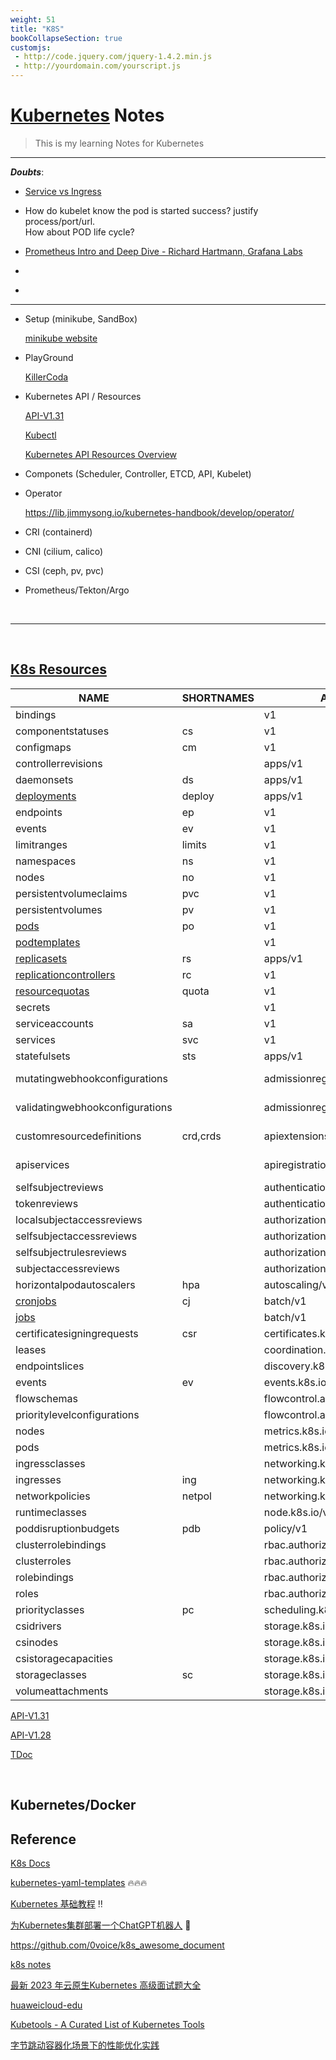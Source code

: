 ```yaml
---
weight: 51
title: "K8S"
bookCollapseSection: true
customjs:
 - http://code.jquery.com/jquery-1.4.2.min.js
 - http://yourdomain.com/yourscript.js
---
```


# [Kubernetes](https://kubernetes.io/) Notes
> This is my learning Notes for Kubernetes

---

***Doubts***:

- [Service vs Ingress](https://lib.jimmysong.io/kubernetes-handbook/service-discovery/)

- How do kubelet know the pod is started success? justify process/port/url.   
How about POD life cycle?

- [Prometheus Intro and Deep Dive - Richard Hartmann, Grafana Labs](https://www.youtube.com/watch?v=t3YFv20Ulnc&list=PLj6h78yzYM2OJcjIuAsbbhXAaDrAnuKRB&index=56&ab_channel=CNCF%5BCloudNativeComputingFoundation%5D)

- []()

- []()


---

- Setup (minikube, SandBox)

    [minikube website](https://minikube.sigs.k8s.io/docs/start/)
    
    
- PlayGround

    [KillerCoda](https://killercoda.com/playgrounds)


- Kubernetes API / Resources

    [API-V1.31](https://kubernetes.io/docs/reference/generated/kubernetes-api/v1.31/)

    [Kubectl](https://kubernetes.io/docs/reference/generated/kubectl/kubectl-commands)

    [Kubernetes API Resources Overview](https://able8.medium.com/kubernetes-api-resources-overview-db1294f7cfd6)

- Componets (Scheduler, Controller, ETCD, API, Kubelet)    
  
- Operator

    https://lib.jimmysong.io/kubernetes-handbook/develop/operator/

- CRI (containerd)

- CNI (cilium, calico)

- CSI (ceph, pv, pvc)

- Prometheus/Tekton/Argo


<br/>

---


<br/>

## [K8s Resources](http://www.mtitek.com/tutorials/kubernetes/kubectl_cli_api_resources.php)

|NAME                              |SHORTNAMES                          	|APIVERSION                             |NAMESPACED   |KIND                             |VERBS          |                                              CATEGORIES|
|-------- 							| --------   							| -------    							| --------    |-------    						| --------     	|										 --------     	 |
|bindings                                                                                                                                   |                                       |v1                                     |true         |Binding                          |create|			|
|componentstatuses                                                                                                                          |cs                                     |v1                                     |false        |ComponentStatus                  |get,list|			|
|configmaps                                                                                                                                 |cm                                     |v1                                     |true         |ConfigMap                        |create,delete,deletecollection,get,list,patch,update,watch|			|
|controllerrevisions                                                                                                                        |                                       |apps/v1                                |true         |ControllerRevision               |create,delete,deletecollection,get,list,patch,update,watch|			|
|daemonsets                                                                                                                                 |ds                                     |apps/v1                                |true         |DaemonSet                        |create,delete,deletecollection,get,list,patch,update,watch|   all	|
|[deployments](https://kubernetes.io/docs/reference/kubernetes-api/workload-resources/deployment-v1/)                                       |deploy                                 |apps/v1                                |true         |Deployment                       |create,delete,deletecollection,get,list,patch,update,watch|   all	|
|endpoints                                                                                                                                  |ep                                     |v1                                     |true         |Endpoints                        |create,delete,deletecollection,get,list,patch,update,watch|			|
|events                                                                                                                                     |ev                                     |v1                                     |true         |Event                            |create,delete,deletecollection,get,list,patch,update,watch|			|
|limitranges                                                                                                                                |limits                                 |v1                                     |true         |LimitRange                       |create,delete,deletecollection,get,list,patch,update,watch|			|
|namespaces                                                                                                                                 |ns                                     |v1                                     |false        |Namespace                        |create,delete,get,list,patch,update,watch|			|
|nodes                                                                                                                                      |no                                     |v1                                     |false        |Node                             |create,delete,deletecollection,get,list,patch,update,watch|			|
|persistentvolumeclaims                                                                                                                     |pvc                                    |v1                                     |true         |PersistentVolumeClaim            |create,delete,deletecollection,get,list,patch,update,watch|			|
|persistentvolumes                                                                                                                          |pv                                     |v1                                     |false        |PersistentVolume                 |create,delete,deletecollection,get,list,patch,update,watch|			|
|[pods](https://kubernetes.io/docs/reference/kubernetes-api/workload-resources/pod-v1/)                                                     |po                                     |v1                                     |true         |Pod                              |create,delete,deletecollection,get,list,patch,update,watch|   all	|
|[podtemplates](https://kubernetes.io/docs/reference/kubernetes-api/workload-resources/pod-template-v1/)                                    |                                       |v1                                     |true         |PodTemplate                      |create,delete,deletecollection,get,list,patch,update,watch|			|
|[replicasets](https://kubernetes.io/docs/reference/kubernetes-api/workload-resources/replica-set-v1/)                                      |rs                                     |apps/v1                                |true         |ReplicaSet                       |create,delete,deletecollection,get,list,patch,update,watch|   all	|
|[replicationcontrollers](https://kubernetes.io/docs/reference/kubernetes-api/workload-resources/replication-controller-v1/)                |rc                                     |v1                                     |true         |ReplicationController            |create,delete,deletecollection,get,list,patch,update,watch|   all	|
|[resourcequotas](https://kubernetes.io/docs/reference/kubernetes-api/policy-resources/resource-quota-v1/)                                  |quota                                  |v1                                     |true         |ResourceQuota                    |create,delete,deletecollection,get,list,patch,update,watch|			|
|secrets                                                                                                                                    |                                       |v1                                     |true         |Secret                           |create,delete,deletecollection,get,list,patch,update,watch|			|
|serviceaccounts                                                                                                                            |sa                                     |v1                                     |true         |ServiceAccount                   |create,delete,deletecollection,get,list,patch,update,watch|			|
|services                                                                                                                                   |svc                                    |v1                                     |true         |Service                          |create,delete,deletecollection,get,list,patch,update,watch|   all	|
|statefulsets                                                                                                                               |sts                                    |apps/v1                                |true         |StatefulSet                      |create,delete,deletecollection,get,list,patch,update,watch|   all	|
|mutatingwebhookconfigurations                                                                                                              |                                       |admissionregistration.k8s.io/v1        |false        |MutatingWebhookConfiguration     |create,delete,deletecollection,get,list,patch,update,watch|   api-extensions|
|validatingwebhookconfigurations                                                                                                            |                                       |admissionregistration.k8s.io/v1        |false        |ValidatingWebhookConfiguration   |create,delete,deletecollection,get,list,patch,update,watch|   api-extensions|
|customresourcedefinitions                                                                                                                  |crd,crds                               |apiextensions.k8s.io/v1                |false        |CustomResourceDefinition         |create,delete,deletecollection,get,list,patch,update,watch|   api-extensions|
|apiservices                                                                                                                                |                                       |apiregistration.k8s.io/v1              |false        |APIService                       |create,delete,deletecollection,get,list,patch,update,watch|   api-extensions|
|selfsubjectreviews                                                                                                                         |                                       |authentication.k8s.io/v1               |false        |SelfSubjectReview                |create|			|
|tokenreviews                                                                                                                               |                                       |authentication.k8s.io/v1               |false        |TokenReview                      |create|			|
|localsubjectaccessreviews                                                                                                                  |                                       |authorization.k8s.io/v1                |true         |LocalSubjectAccessReview         |create|			|
|selfsubjectaccessreviews                                                                                                                   |                                       |authorization.k8s.io/v1                |false        |SelfSubjectAccessReview          |create|			|
|selfsubjectrulesreviews                                                                                                                    |                                       |authorization.k8s.io/v1                |false        |SelfSubjectRulesReview           |create|			|
|subjectaccessreviews                                                                                                                       |                                       |authorization.k8s.io/v1                |false        |SubjectAccessReview              |create|			|
|horizontalpodautoscalers                                                                                                                   |hpa                                    |autoscaling/v2                         |true         |HorizontalPodAutoscaler          |create,delete,deletecollection,get,list,patch,update,watch|   all  |
|[cronjobs](https://kubernetes.io/docs/reference/kubernetes-api/workload-resources/cron-job-v1/)                                                                                                                                   |cj                                     |batch/v1                               |true         |CronJob                          |create,delete,deletecollection,get,list,patch,update,watch|   all  |
|[jobs](https://kubernetes.io/docs/reference/kubernetes-api/workload-resources/job-v1/)                                                                                                                                       |                                       |batch/v1                               |true         |Job                              |create,delete,deletecollection,get,list,patch,update,watch|   all  |
|certificatesigningrequests                                                                                                                 |csr                                    |certificates.k8s.io/v1                 |false        |CertificateSigningRequest        |create,delete,deletecollection,get,list,patch,update,watch|			|
|leases                                                                                                                                     |                                       |coordination.k8s.io/v1                 |true         |Lease                            |create,delete,deletecollection,get,list,patch,update,watch|			|
|endpointslices                                                                                                                             |                                       |discovery.k8s.io/v1                    |true         |EndpointSlice                    |create,delete,deletecollection,get,list,patch,update,watch|			|
|events                                                                                                                                     |ev                                     |events.k8s.io/v1                       |true         |Event                            |create,delete,deletecollection,get,list,patch,update,watch|			|
|flowschemas                                                                                                                                |                                       |flowcontrol.apiserver.k8s.io/v1beta3   |false        |FlowSchema                       |create,delete,deletecollection,get,list,patch,update,watch|			|
|prioritylevelconfigurations                                                                                                                |                                       |flowcontrol.apiserver.k8s.io/v1beta3   |false        |PriorityLevelConfiguration       |create,delete,deletecollection,get,list,patch,update,watch|			|
|nodes                                                                                                                                      |                                       |metrics.k8s.io/v1beta1                 |false        |NodeMetrics                      |get,list|			|
|pods                                                                                                                                       |                                       |metrics.k8s.io/v1beta1                 |true         |PodMetrics                       |get,list|			|
|ingressclasses                                                                                                                             |                                       |networking.k8s.io/v1                   |false        |IngressClass                     |create,delete,deletecollection,get,list,patch,update,watch|			|
|ingresses                                                                                                                                  |ing                                    |networking.k8s.io/v1                   |true         |Ingress                          |create,delete,deletecollection,get,list,patch,update,watch|			|
|networkpolicies                                                                                                                            |netpol                                 |networking.k8s.io/v1                   |true         |NetworkPolicy                    |create,delete,deletecollection,get,list,patch,update,watch|			|
|runtimeclasses                                                                                                                             |                                       |node.k8s.io/v1                         |false        |RuntimeClass                     |create,delete,deletecollection,get,list,patch,update,watch|			|
|poddisruptionbudgets                                                                                                                       |pdb                                    |policy/v1                              |true         |PodDisruptionBudget              |create,delete,deletecollection,get,list,patch,update,watch|			|
|clusterrolebindings                                                                                                                        |                                       |rbac.authorization.k8s.io/v1           |false        |ClusterRoleBinding               |create,delete,deletecollection,get,list,patch,update,watch|			|
|clusterroles                                                                                                                               |                                       |rbac.authorization.k8s.io/v1           |false        |ClusterRole                      |create,delete,deletecollection,get,list,patch,update,watch|			|
|rolebindings                                                                                                                               |                                       |rbac.authorization.k8s.io/v1           |true         |RoleBinding                      |create,delete,deletecollection,get,list,patch,update,watch|			|
|roles                                                                                                                                      |                                       |rbac.authorization.k8s.io/v1           |true         |Role                             |create,delete,deletecollection,get,list,patch,update,watch|			|
|priorityclasses                                                                                                                            |pc                                     |scheduling.k8s.io/v1                   |false        |PriorityClass                    |create,delete,deletecollection,get,list,patch,update,watch|			|
|csidrivers                                                                                                                                 |                                       |storage.k8s.io/v1                      |false        |CSIDriver                        |create,delete,deletecollection,get,list,patch,update,watch|			|
|csinodes                                                                                                                                   |                                       |storage.k8s.io/v1                      |false        |CSINode                          |create,delete,deletecollection,get,list,patch,update,watch|			|
|csistoragecapacities                                                                                                                       |                                       |storage.k8s.io/v1                      |true         |CSIStorageCapacity               |create,delete,deletecollection,get,list,patch,update,watch|			|
|storageclasses                                                                                                                             |sc                                     |storage.k8s.io/v1                      |false        |StorageClass                     |create,delete,deletecollection,get,list,patch,update,watch|			|
|volumeattachments                                                                                                                          |                                       |storage.k8s.io/v1                      |false        |VolumeAttachment                 |create,delete,deletecollection,get,list,patch,update,watch|			|

[API-V1.31](https://kubernetes.io/docs/reference/generated/kubernetes-api/v1.31/)

[API-V1.28](https://kubernetes.io/docs/reference/generated/kubernetes-api/v1.28/)

[TDoc](https://docs.qq.com/sheet/DVGJyRGRRYUpMRk9B?tab=BB08J2)


<br/>

## Kubernetes/Docker


## Reference

[K8s Docs](https://kubernetes.io/docs/home/)

[kubernetes-yaml-templates](https://github.com/dennyzhang/kubernetes-yaml-templates) 🔥🔥🔥

[Kubernetes 基础教程](https://lib.jimmysong.io/kubernetes-handbook/) ‼️ 

[为Kubernetes集群部署一个ChatGPT机器人](https://www.bmabk.com/index.php/post/96754.html) 🏢

https://github.com/0voice/k8s_awesome_document

[k8s notes](https://awesome-kubernetes-notes.readthedocs.io/en/latest/index.html)

[最新 2023 年云原生Kubernetes 高级面试题大全](https://blog.csdn.net/qq_46654855/article/details/125612617?ops_request_misc=&request_id=&biz_id=102&utm_term=%E4%BA%91%E5%8E%9F%E7%94%9F%7Ckubernetes%7C2022%E5%B9%B4%E5%BA%95cks%E7%9C%9F%E9%A2%98%E8%A7%A3%E6%9E%90&utm_medium=distribute.pc_search_result.none-task-blog-2~blog~sobaiduweb~default-6-125612617.nonecase&spm=1018.2226.3001.4450)

[huaweicloud-edu](https://edu.huaweicloud.com/)

[Kubetools - A Curated List of Kubernetes Tools](https://collabnix.github.io/kubetools/)

[字节跳动容器化场景下的性能优化实践](https://testerhome.com/lessons/100033242)

[]()

[]()









